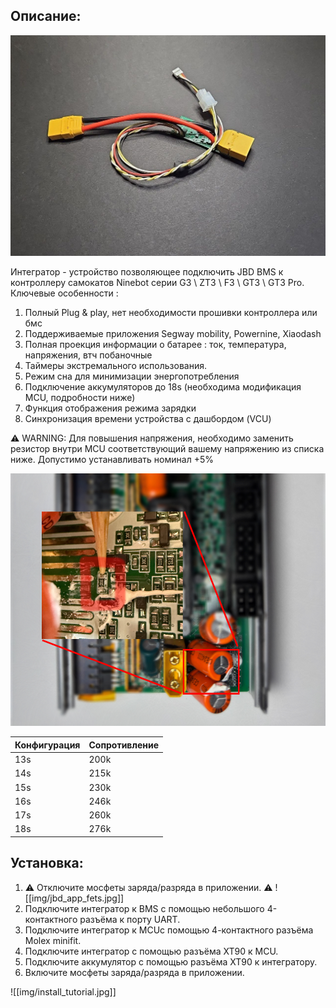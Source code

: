 ## Описание:

![Integrator](img/integrator.jpg)

Интегратор - устройство позволяющее подключить JBD BMS к  контроллеру самокатов Ninebot серии G3 \ ZT3 \ F3 \ GT3 \ GT3 Pro. 
Ключевые особенности :
1. Полный Plug & play, нет необходимости прошивки контроллера или бмс
2. Поддерживаемые приложения Segway mobility, Powernine, Xiaodash
3. Полная проекция информации о батарее : ток, температура, напряжения, втч побаночные
4. Таймеры экстремального использования.
5. Режим сна для минимизации энергопотребления
6. Подключение аккумуляторов до 18s (необходима модификация MCU, подробности ниже)
7. Функция отображения режима зарядки
8. Синхронизация времени устройства с дашбордом (VCU)


⚠️ WARNING: Для повышения напряжения, необходимо заменить резистор внутри MCU соответствующий вашему напряжению из списка ниже. Допустимо устанавливать номинал +5%


![Placement](img/placement.png)

| Конфигурация | Сопротивление |
| ------------ | ------------- |
| 13s          | 200k          |
| 14s          | 215k          |
| 15s          | 230k          |
| 16s          | 246k          |
| 17s          | 260k          |
| 18s          | 276k          |

## Установка:
 
1) ⚠️ Отключите мосфеты заряда/разряда в приложении. ⚠️
![[img/jbd_app_fets.jpg]]
2) Подключите интегратор к BMS с помощью небольшого 4-контактного разъёма к порту UART.
3) Подключите интегратор к MCUс помощью 4-контактного разъёма Molex minifit.
4) Подключите интегратор с помощью разъёма XT90 к MCU.
5) Подключите аккумулятор с помощью разъёма XT90 к интегратору.
6) Включите мосфеты заряда/разряда в приложении.

![[img/install_tutorial.jpg]]